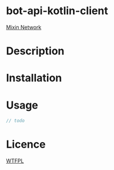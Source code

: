 # bot-api-kotlin-client
[Mixin Network](https://mixin.one/)

# Description

# Installation

# Usage
```kotlin 
// todo
```
# Licence
[WTFPL](http://www.wtfpl.net/txt/copying/)